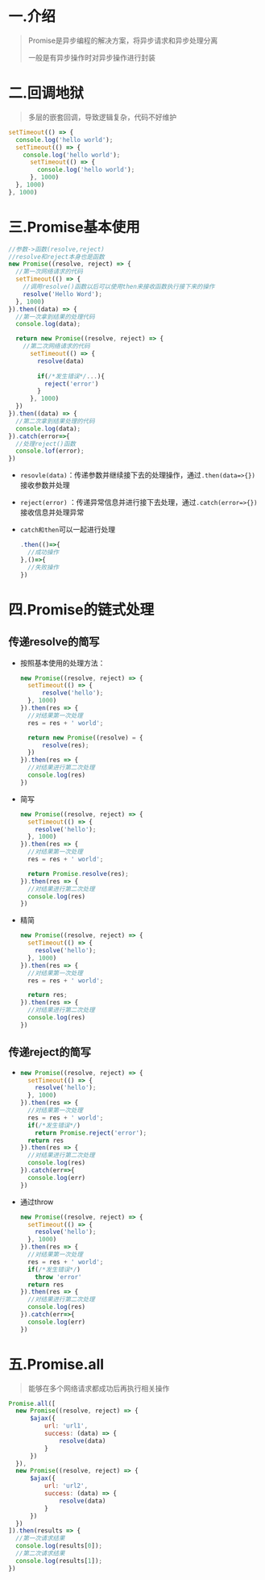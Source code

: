 # 一.介绍

> Promise是异步编程的解决方案，将异步请求和异步处理分离
>
> 一般是有异步操作时对异步操作进行封装

# 二.回调地狱

> 多层的嵌套回调，导致逻辑复杂，代码不好维护

```js
setTimeout(() => {
  console.log('hello world');
  setTimeout(() => {
    console.log('hello world');
      setTimeout(() => {
        console.log('hello world');
      }, 1000)
  }, 1000)
}, 1000)
```

# 三.Promise基本使用

```js
//参数->函数(resolve,reject)
//resolve和reject本身也是函数
new Promise((resolve, reject) => {
  //第一次网络请求的代码
  setTimeout(() => {
    //调用resolve()函数以后可以使用then来接收函数执行接下来的操作
    resolve('Hello Word');
  }, 1000)
}).then((data) => {
  //第一次拿到结果的处理代码
  console.log(data);

  return new Promise((resolve, reject) => {
    //第二次网络请求的代码
      setTimeout(() => {
        resolve(data)
          
        if(/*发生错误*/...){
          reject('error')   
        }
      }, 1000)
  })
}).then((data) => {
  //第二次拿到结果处理的代码
  console.log(data);
}).catch(error=>{
  //处理reject()函数
  console.lof(error);
})
```

- `resovle(data)`：传递参数并继续接下去的处理操作，通过`.then(data=>{})`接收参数并处理
- `reject(error)` ：传递异常信息并进行接下去处理，通过`.catch(error=>{})`接收信息并处理异常

- `catch和then`可以一起进行处理

  ```js
  .then(()=>{
    //成功操作
  },()=>{
    //失败操作
  })
  ```

# 四.Promise的链式处理

## 传递resolve的简写

- 按照基本使用的处理方法：

  ```js
  new Promise((resolve, reject) => {
    setTimeout(() => {
        resolve('hello');
    }, 1000)
  }).then(res => {
    //对结果第一次处理
    res = res + ' world';
  
    return new Promise((resolve) = {
        resolve(res);
    })
  }).then(res => {
    //对结果进行第二次处理
    console.log(res)
  })
  ```

- 简写

  ```js
  new Promise((resolve, reject) => {
    setTimeout(() => {
      resolve('hello');
    }, 1000)
  }).then(res => {
    //对结果第一次处理
    res = res + ' world';
  
    return Promise.resolve(res);
  }).then(res => {
    //对结果进行第二次处理
    console.log(res)
  })
  ```

- 精简

  ```js
  new Promise((resolve, reject) => {
    setTimeout(() => {
      resolve('hello');
    }, 1000)
  }).then(res => {
    //对结果第一次处理
    res = res + ' world';
  
    return res;
  }).then(res => {
    //对结果进行第二次处理
    console.log(res)
  })
  ```

## 传递reject的简写

- ```js
  new Promise((resolve, reject) => {
    setTimeout(() => {
      resolve('hello');
    }, 1000)
  }).then(res => {
    //对结果第一次处理
    res = res + ' world';
    if(/*发生错误*/)
      return Promise.reject('error');
    return res
  }).then(res => {
    //对结果进行第二次处理
    console.log(res)
  }).catch(err=>{
    console.log(err)
  })
  ```

- 通过throw

  ```js
  new Promise((resolve, reject) => {
    setTimeout(() => {
      resolve('hello');
    }, 1000)
  }).then(res => {
    //对结果第一次处理
    res = res + ' world';
    if(/*发生错误*/)
      throw 'error'
    return res
  }).then(res => {
    //对结果进行第二次处理
    console.log(res)
  }).catch(err=>{
    console.log(err)
  })
  ```

# 五.Promise.all

> 能够在多个网络请求都成功后再执行相关操作

```js
Promise.all([
  new Promise((resolve, reject) => {
      $ajax({
          url: 'url1',
          success: (data) => {
              resolve(data)
          }
      })
  }),
  new Promise((resolve, reject) => {
      $ajax({
          url: 'url2',
          success: (data) => {
              resolve(data)
          }
      })
  })
]).then(results => {
  //第一次请求结果
  console.log(results[0]);
  //第二次请求结果
  console.log(results[1]);
})
```

